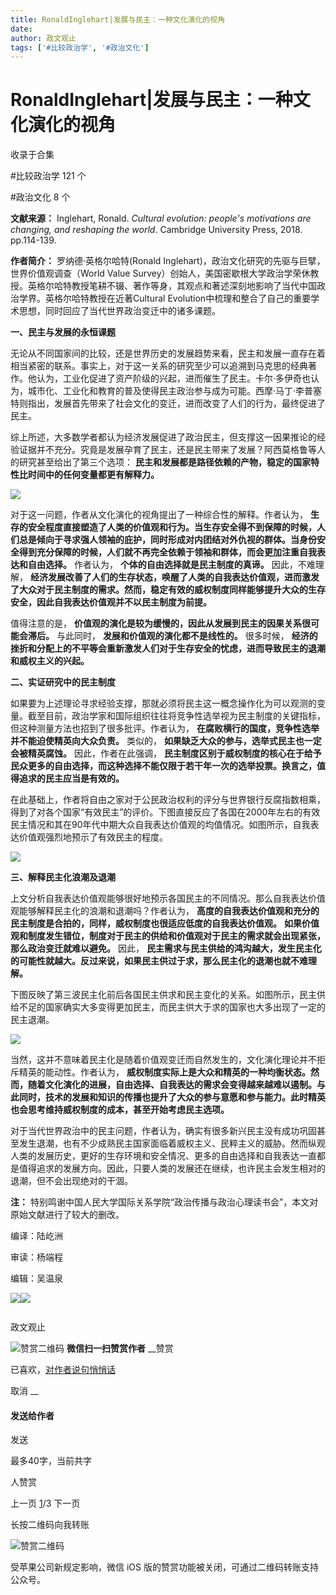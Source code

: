 ```yaml
---
title: RonaldInglehart|发展与民主：一种文化演化的视角
date: 
author: 政文观止
tags: ['#比较政治学', '#政治文化']
---
```

# RonaldInglehart|发展与民主：一种文化演化的视角


收录于合集

#比较政治学 121 个

#政治文化 8 个

**文献来源：** Inglehart, Ronald. _Cultural evolution: people's motivations are
changing, and reshaping the world_. Cambridge University Press, 2018.
pp.114-139.

 **作者简介：** 罗纳德·英格尔哈特(Ronald Inglehart)，政治文化研究的先驱与巨擘，世界价值观调查（World Value
Survey）创始人，美国密歇根大学政治学荣休教授。英格尔哈特教授笔耕不辍、著作等身，其观点和著述深刻地影响了当代中国政治学界。英格尔哈特教授在近著Cultural
Evolution中梳理和整合了自己的重要学术思想，同时回应了当代世界政治变迁中的诸多课题。

  

  

  

 **一、民主与发展的永恒课题**

  

无论从不同国家间的比较，还是世界历史的发展趋势来看，民主和发展一直存在着相当紧密的联系。事实上，对于这一关系的研究至少可以追溯到马克思的经典著作。他认为，工业化促进了资产阶级的兴起，进而催生了民主。卡尔·多伊奇也认为，城市化、工业化和教育的普及使得民主政治参与成为可能。西摩·马丁·李普塞特则指出，发展首先带来了社会文化的变迁，进而改变了人们的行为，最终促进了民主。

综上所述，大多数学者都认为经济发展促进了政治民主，但支撑这一因果推论的经验证据并不充分。究竟是发展孕育了民主，还是民主带来了发展？阿西莫格鲁等人的研究甚至给出了第三个选项：
**民主和发展都是路径依赖的产物，稳定的国家特性比时间中的任何变量都更有解释力。**

  

![](/images/429/2.png)

  

对于这一问题，作者从文化演化的视角提出了一种综合性的解释。作者认为，
**生存的安全程度直接塑造了人类的价值观和行为。当生存安全得不到保障的时候，人们总是倾向于寻求强人领袖的庇护，同时形成对内团结对外仇视的群体。当身份安全得到充分保障的时候，人们就不再完全依赖于领袖和群体，而会更加注重自我表达和自由选择。**
作者认为， **个体的自由选择就是民主制度的真谛。** 因此，不难理解，
**经济发展改善了人们的生存状态，唤醒了人类的自我表达价值观，进而激发了大众对于民主制度的需求。然而，稳定有效的威权制度同样能够提升大众的生存安全，因此自我表达价值观并不以民主制度为前提。**  

值得注意的是， **价值观的演化是较为缓慢的，因此从发展到民主的因果关系很可能会滞后。** 与此同时， **发展和价值观的演化都不是线性的。** 很多时候，
**经济的挫折和分配上的不平等会重新激发人们对于生存安全的忧虑，进而导致民主的退潮和威权主义的兴起。**

  

 **二、实证研究中的民主制度**

  

如果要为上述理论寻求经验支撑，那就必须将民主这一概念操作化为可以观测的变量。截至目前，政治学家和国际组织往往将竞争性选举视为民主制度的关键指标，但这种测量方法也招到了很多批评。作者认为，
**在腐败横行的国度，竞争性选举并不能迫使精英向大众负责。** 类似的， **如果缺乏大众的参与，选举式民主也一定会被精英腐蚀。** 因此，作者在此强调，
**民主制度区别于威权制度的核心在于给予民众更多的自由选择，而这种选择不能仅限于若干年一次的选举投票。换言之，值得追求的民主应当是有效的。**

在此基础上，作者将自由之家对于公民政治权利的评分与世界银行反腐指数相乘，得到了对各个国家“有效民主”的评价。下图直接反应了各国在2000年左右的有效民主情况和其在90年代中期大众自我表达价值观的均值情况。如图所示，自我表达价值观强烈地预示了有效民主的程度。

  

![](/images/429/3.png)

  

  

 **三、解释民主化浪潮及退潮**

  

上文分析自我表达价值观能够很好地预示各国民主的不同情况。那么自我表达价值观能够解释民主化的浪潮和退潮吗？作者认为，
**高度的自我表达价值观和充分的民主制度是合拍的，同样，威权制度也很适应低度的自我表达价值观。**
**如果价值观和制度发生错位，制度对于民主的供给和价值观对于民主的需求就会出现紧张，那么政治变迁就难以避免。** 因此，
**民主需求与民主供给的鸿沟越大，发生民主化的可能性就越大。反过来说，如果民主供过于求，那么民主化的退潮也就不难理解。**

下图反映了第三波民主化前后各国民主供求和民主变化的关系。如图所示，民主供给不足的国家确实大多变得更加民主，而民主供大于求的国家也大多出现了一定的民主退潮。

  

![](/images/429/4.png)

  

当然，这并不意味着民主化是随着价值观变迁而自然发生的，文化演化理论并不拒斥精英的能动性。作者认为，
**威权制度实际上是大众和精英的一种均衡状态。然而，随着文化演化的进展，自由选择、自我表达的需求会变得越来越难以遏制。与此同时，技术的发展和知识的传播也提升了大众的参与意愿和参与能力。此时精英也会思考维持威权制度的成本，甚至开始考虑民主选项。**  

对于当代世界政治中的民主问题，作者认为，确实有很多新兴民主没有成功巩固甚至发生退潮，也有不少成熟民主国家面临着威权主义、民粹主义的威胁。然而纵观人类的发展历史，更好的生存环境和安全情况、更多的自由选择和自我表达一直都是值得追求的发展方向。因此，只要人类的发展还在继续，也许民主会发生相对的退潮，但不会出现绝对的干涸。

  

 **注：** 特别鸣谢中国人民大学国际关系学院“政治传播与政治心理读书会”，本文对原始文献进行了较大的删改。

  

  

编译：陆屹洲

审读：杨端程

编辑：吴温泉

  

  

  

![](/images/429/5.jpeg)![](/images/429/6.jpeg)

  

![]()

政文观止

![赞赏二维码]() **微信扫一扫赞赏作者** __赞赏

已喜欢，[对作者说句悄悄话](javascript:;)

取消 __

#### 发送给作者

发送

最多40字，当前共字

[](javascript:;) 人赞赏

上一页 [1](javascript:;)/3 下一页

长按二维码向我转账

![赞赏二维码]()

受苹果公司新规定影响，微信 iOS 版的赞赏功能被关闭，可通过二维码转账支持公众号。

